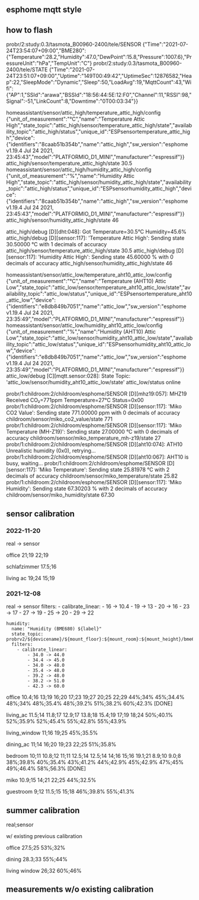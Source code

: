 ## esphome mqtt style

## how to flash



probr/2:study:0.3/tasmota_B00960-2400/tele/SENSOR {"Time":"2021-07-24T23:54:07+09:00","BME280":{"Temperature":28.2,"Humidity":47.0,"DewPoint":15.8,"Pressure":1007.6},"PressureUnit":"hPa","TempUnit":"C"}
probr/2:study:0.3/tasmota_B00960-2400/tele/STATE {"Time":"2021-07-24T23:51:07+09:00","Uptime":"149T00:49:42","UptimeSec":12876582,"Heap":22,"SleepMode":"Dynamic","Sleep":50,"LoadAvg":19,"MqttCount":43,"Wifi":{"AP":1,"SSId":"arawa","BSSId":"18:56:44:5E:12:F0","Channel":11,"RSSI":98,"Signal":-51,"LinkCount":8,"Downtime":"0T00:03:34"}}

homeassistant/sensor/attic_high/temperature_attic_high/config {"unit_of_measurement":"°C","name":"Temperature Attic High","state_topic":"attic_high/sensor/temperature_attic_high/state","availability_topic":"attic_high/status","unique_id":"ESPsensortemperature_attic_high","device":{"identifiers":"8caab51b354b","name":"attic_high","sw_version":"esphome v1.19.4 Jul 24 2021, 23:45:43","model":"PLATFORMIO_D1_MINI","manufacturer":"espressif"}}
attic_high/sensor/temperature_attic_high/state 30.5
homeassistant/sensor/attic_high/humidity_attic_high/config {"unit_of_measurement":"%","name":"Humidity Attic High","state_topic":"attic_high/sensor/humidity_attic_high/state","availability_topic":"attic_high/status","unique_id":"ESPsensorhumidity_attic_high","device":{"identifiers":"8caab51b354b","name":"attic_high","sw_version":"esphome v1.19.4 Jul 24 2021, 23:45:43","model":"PLATFORMIO_D1_MINI","manufacturer":"espressif"}}
attic_high/sensor/humidity_attic_high/state 46

attic_high/debug [D][dht:048]: Got Temperature=30.5°C Humidity=45.6%
attic_high/debug [D][sensor:117]: 'Temperature Attic High': Sending state 30.50000 °C with 1 decimals of accuracy
attic_high/sensor/temperature_attic_high/state 30.5
attic_high/debug [D][sensor:117]: 'Humidity Attic High': Sending state 45.60000 % with 0 decimals of accuracy
attic_high/sensor/humidity_attic_high/state 46


homeassistant/sensor/attic_low/temperature_aht10_attic_low/config {"unit_of_measurement":"°C","name":"Temperature (AHT10) Attic Low","state_topic":"attic_low/sensor/temperature_aht10_attic_low/state","availability_topic":"attic_low/status","unique_id":"ESPsensortemperature_aht10_attic_low","device":{"identifiers":"e8db849b7051","name":"attic_low","sw_version":"esphome v1.19.4 Jul 24 2021, 23:35:49","model":"PLATFORMIO_D1_MINI","manufacturer":"espressif"}}
homeassistant/sensor/attic_low/humidity_aht10_attic_low/config {"unit_of_measurement":"%","name":"Humidity (AHT10) Attic Low","state_topic":"attic_low/sensor/humidity_aht10_attic_low/state","availability_topic":"attic_low/status","unique_id":"ESPsensorhumidity_aht10_attic_low","device":{"identifiers":"e8db849b7051","name":"attic_low","sw_version":"esphome v1.19.4 Jul 24 2021, 23:35:49","model":"PLATFORMIO_D1_MINI","manufacturer":"espressif"}}
attic_low/debug [C][mqtt.sensor:028]:   State Topic: 'attic_low/sensor/humidity_aht10_attic_low/state'
attic_low/status online

probr/1:childroom:2/childroom/esphome/SENSOR [D][mhz19:057]: MHZ19 Received CO₂=771ppm Temperature=27°C Status=0x00
probr/1:childroom:2/childroom/esphome/SENSOR [D][sensor:117]: 'Miko CO2 Value': Sending state 771.00000 ppm with 0 decimals of accuracy
childroom/sensor/miko_co2_value/state 771
probr/1:childroom:2/childroom/esphome/SENSOR [D][sensor:117]: 'Miko Temperature (MH-Z19)': Sending state 27.00000 °C with 0 decimals of accuracy
childroom/sensor/miko_temperature_mh-z19/state 27
probr/1:childroom:2/childroom/esphome/SENSOR [D][aht10:074]: ATH10 Unrealistic humidity (0x0), retrying...
probr/1:childroom:2/childroom/esphome/SENSOR [D][aht10:067]: AHT10 is busy, waiting...
probr/1:childroom:2/childroom/esphome/SENSOR [D][sensor:117]: 'Miko Temperature': Sending state 25.81978 °C with 2 decimals of accuracy
childroom/sensor/miko_temperature/state 25.82
probr/1:childroom:2/childroom/esphome/SENSOR [D][sensor:117]: 'Miko Humidity': Sending state 67.30203 % with 2 decimals of accuracy
childroom/sensor/miko_humidity/state 67.30

## sensor calibration

### 2022-11-20

real -> sensor

office
21;19
22;19

schlafzimmer
17.5;16

living ac
19;24
15;19


### 2021-12-08

real -> sensor
      filters:
        - calibrate_linear:
            - 16 -> 10.4
            - 19 -> 13
            - 20 -> 16
            - 23 -> 17
            - 27 -> 19
            - 25 -> 20
            - 29 -> 22

    humidity:
      name: "Humidity (BME680) ${label}"
      state_topic: probrv2/${devicename}/${mount_floor}:${mount_room}:${mount_height}/bme680/humidity
      filters:
        - calibrate_linear: 
            - 34.0 -> 44.0
            - 34.4 -> 45.0
            - 34.0 -> 48.0
            - 35.4 -> 48.0
            - 39.2 -> 48.0
            - 38.2 -> 51.0
            - 42.3 -> 60.0
office
10.4;16
13;19
16;20
17;23
19;27
20;25
22;29
44%;34%
45%;34.4%
48%;34%
48%;35.4%
48%;39.2%
51%;38.2%
60%;42.3%
[DONE]

living_ac
11.5;14
11.8;17
12.9;17
13.8;18
15.4;19
17;19
18;24
50%;40.1%
52%;35.9%
52%;45.4%
55%;42.8%
55%;43.9%

living_window
11;16
19;25
45%;35.5%

dining_ac
11;14
16;20
19;23
22;25
51%;35.8%

bedroom
10;11
10.8;12
11;11
12.5;14
12.5;14
14;16
15;16
19.1;21
8.9;10
9.0;8
38%;39.8%
40%;35.4%
43%;41.2%
44%;42.9%
45%;42.9%
47%;45%
49%;46.4%
58%;56.3%
[DONE]

miko
10.9;15
14;21
22;25
44%;32.5%

guestroom
9;12
11.5;15
15;18
46%;39.8%
55%;41.3%



## summer calibration
real;sensor

w/ existing previous calibration

office
27.5;25
53%;32%

dining
28.3;33
55%;44%

living window
26;32
60%;46%



## measurements w/o existing calibration
